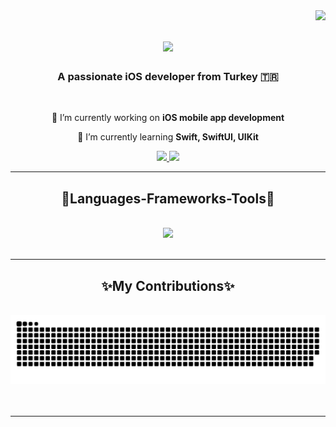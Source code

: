 <img align="right" src="https://visitor-badge.laobi.icu/badge?page_id=beyzanurtekerek.beyzanurtekerek" />

<h1 align="center">
    <img src="https://readme-typing-svg.herokuapp.com/?font=Righteous&size=35&center=true&vCenter=true&width=500&height=70&duration=4000&lines=Hi+There!+👋🏻;+I'm+Beyza+Nur!;" />
</h1>

<h3 align="center">A passionate iOS developer from Turkey 🇹🇷</h3>

<br/>

<div align="center">
 
 🔭 I’m currently working on **iOS mobile app development**
 
 🌱 I’m currently learning **Swift, SwiftUI, UIKit**

 </div>
 
<div align="center"> 
  <a href="https://www.linkedin.com/in/beyzanurtekerek/" target="_blank">
    <img src="https://img.shields.io/badge/LinkedIn-0077B5?style=for-the-badge&logo=linkedin&logoColor=white" target="_blank" />
  </a>
  <a href="https://beyzanurtekerek.medium.com/" target="_blank">
    <img src="https://img.shields.io/badge/Medium-12100E?style=for-the-badge&logo=medium&logoColor=white" target="_blank" />
  </a>
</div>

 <hr/>
 
<h2 align="center">📌Languages-Frameworks-Tools📌</h2>
<br/>
<div align="center">
    <img src="https://skillicons.dev/icons?i=figma,git,swift,mysql,github&theme=dark" /><br>
</div>

<br/>
<hr/>

<div align="center">
  <h2>✨My Contributions✨</h2>
  <br>
      <img alt="snake eating my contributions" src="https://raw.githubusercontent.com/beyzanurtekerek/beyzanurtekerek/output/github-snake-dark.svg" />
  <br/><br/><br/>
</div>
<hr/>

